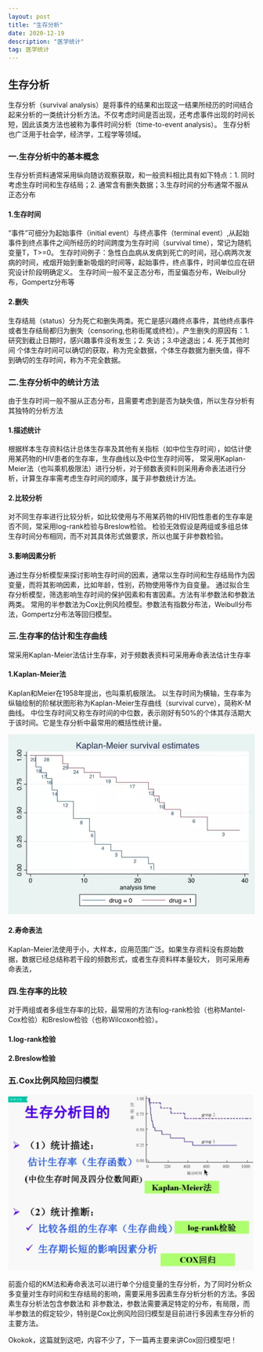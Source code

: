 ```yaml
---
layout: post
title: "生存分析"
date: 2020-12-19 
description: "医学统计"
tag: 医学统计 
---  
```



## 生存分析

生存分析（survival analysis）是将事件的结果和出现这一结果所经历的时间结合起来分析的一类统计分析方法。不仅考虑时间是否出现，还考虑事件出现的时间长短，因此该类方法也被称为事件时间分析（time-to-event analysis）。
生存分析也广泛用于社会学，经济学，工程学等领域。

### 一.生存分析中的基本概念

生存分析资料通常采用纵向随访观察获取，和一般资料相比具有如下特点：1. 同时考虑生存时间和生存结局；2. 通常含有删失数据；3.生存时间的分布通常不服从正态分布

#### 1.生存时间

“事件”可细分为起始事件（initial event）与终点事件（terminal event）,从起始事件到终点事件之间所经历的时间跨度为生存时间（survival time），常记为随机变量T，T>=0。
生存时间例子：急性白血病从发病到死亡的时间，冠心病两次发病的时间，戒烟开始到重新吸烟的时间等，起始事件，终点事件，时间单位应在研究设计阶段明确定义。
生存时间一般不呈正态分布，而呈偏态分布，Weibull分布，Gompertz分布等

#### 2.删失

生存结局（status）分为死亡和删失两类。死亡是感兴趣终点事件，其他终点事件或者生存结局都归为删失（censoring,也称街尾或终检）。产生删失的原因有：1.研究到截止日期时，感兴趣事件没有发生；2. 失访；3.中途退出；4. 死于其他时间
个体生存时间可以确切的获取，称为完全数据，个体生存数据为删失值，得不到确切的生存时间，称为不完全数据。

### 二.生存分析中的统计方法

由于生存时间一般不服从正态分布，且需要考虑到是否为缺失值，所以生存分析有其独特的分析方法

#### 1.描述统计

根据样本生存资料估计总体生存率及其他有关指标（如中位生存时间），如估计使用某药物的HIV患者的生存率，生存曲线以及中位生存时间等，
常采用Kaplan-Meier法（也叫乘机极限法）进行分析，对于频数表资料则采用寿命表法进行分析，计算生存率需考虑生存时间的顺序，属于非参数统计方法。

#### 2.比较分析

对不同生存率进行比较分析，如比较使用与不用某药物的HIV阳性患者的生存率是否不同，常采用log-rank检验与Breslow检验。
检验无效假设是两组或多组总体生存时间分布相同，而不对其具体形式做要求，所以也属于非参数检验。

#### 3.影响因素分析

通过生存分析模型来探讨影响生存时间的因素，通常以生存时间和生存结局作为因变量，而将其影响因素，比如年龄，性别，药物使用等作为自变量。
通过拟合生存分析模型，筛选影响生存时间的保护因素和有害因素。方法有半参数法和参数法两类。
常用的半参数法为Cox比例风险模型。参数法有指数分布法，Weibull分布法，Gompertz分布法等回归模型。

### 三.生存率的估计和生存曲线

常采用Kaplan-Meier法估计生存率，对于频数表资料可采用寿命表法估计生存率

#### 1.Kaplan-Meier法

Kaplan和Meier在1958年提出，也叫乘机极限法。
以生存时间为横轴，生存率为纵轴绘制的阶梯状图形称为Kaplan-Meier生存曲线（survival curve），简称K-M曲线。
中位生存时间又称生存时间的中位数，表示刚好有50%的个体其存活期大于该时间。它是生存分析中最常用的概括性统计量。
<div align="center">
	<img src="/images/20201219/km曲线.png" >  
</div>

#### 2.寿命表法

Kaplan-Meier法使用于小，大样本，应用范围广泛。如果生存资料没有原始数据，数据已经总结称若干段的频数形式，或者生存资料样本量较大，
则可采用寿命表法，

### 四.生存率的比较

对于两组或者多组生存率的比较，最常用的方法有log-rank检验（也称Mantel-Cox检验）和Breslow检验（也称Wilcoxon检验）。

#### 1.log-rank检验

#### 2.Breslow检验

### 五.Cox比例风险回归模型

<div align="center">
	<img src="/images/20201219/生存分析.png" >  
</div>

前面介绍的KM法和寿命表法可以进行单个分组变量的生存分析，为了同时分析众多变量对生存时间和生存结局的影响，需要采用多因素生存分析分析的方法。多因素生存分析法包含参数法和
非参数法，参数法需要满足特定的分布，有局限，而半参数法的假定较少，特别是Cox比例风险回归模型是目前进行多因素生存分析的主要方法。

Okokok，这篇就到这吧，内容不少了，下一篇再主要来讲Cox回归模型吧！




